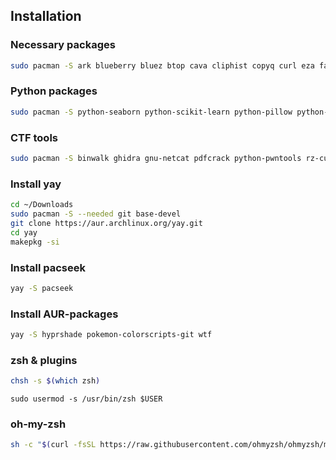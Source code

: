 ## Installation

### Necessary packages
```bash
sudo pacman -S ark blueberry bluez btop cava cliphist copyq curl eza fastfetch feh firefox-developer-edition fzf gimp grim gtk3 gtk4 git gsimplecal gwenview i3 i3locks hyprlock hyprland hypridle kitty mpv neovim neovide nm-connection-editor nwg-look picom maim okular rofi stow swaybg swaync swww thunar tree unzip vlc waybar wget xautolock yazi zsh zsh-autosuggestions zsh-syntax-highlighting
```

### Python packages
```bash
sudo pacman -S python-seaborn python-scikit-learn python-pillow python-pip python-flask python-numpy python-pandas python-requests python-beautifulsoup4
```

### CTF tools
```bash
sudo pacman -S binwalk ghidra gnu-netcat pdfcrack python-pwntools rz-cutter pwndbg wireshark-qt
```

### Install yay
```bash
cd ~/Downloads
sudo pacman -S --needed git base-devel
git clone https://aur.archlinux.org/yay.git
cd yay
makepkg -si
```

### Install pacseek
```bash
yay -S pacseek
```

### Install AUR-packages
```bash
yay -S hyprshade pokemon-colorscripts-git wtf
```

### zsh & plugins
```bash
chsh -s $(which zsh)
```
```
sudo usermod -s /usr/bin/zsh $USER
```

### oh-my-zsh
```bash
sh -c "$(curl -fsSL https://raw.githubusercontent.com/ohmyzsh/ohmyzsh/master/tools/install.sh)"
```

